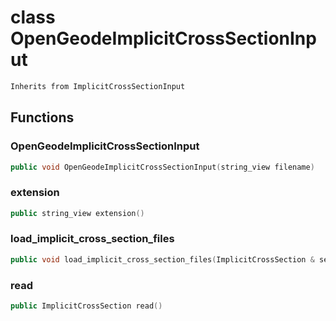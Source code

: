 # class OpenGeodeImplicitCrossSectionInput

```cpp
Inherits from ImplicitCrossSectionInput
```

## Functions

### OpenGeodeImplicitCrossSectionInput

```cpp
public void OpenGeodeImplicitCrossSectionInput(string_view filename)
```

### extension

```cpp
public string_view extension()
```

### load_implicit_cross_section_files

```cpp
public void load_implicit_cross_section_files(ImplicitCrossSection & section, string_view directory)
```

### read

```cpp
public ImplicitCrossSection read()
```

